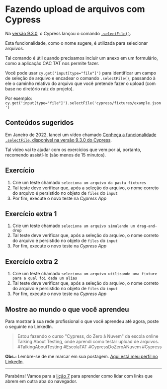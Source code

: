 # Fazendo upload de arquivos com Cypress

Na [versão 9.3.0](https://docs.cypress.io/guides/references/changelog#9-3-0), o Cypress lançou o comando [`.selectFile()`](https://docs.cypress.io/api/commands/selectfile).

Esta funcionalidade, como o nome sugere, é utilizada para selecionar arquivos.

Tal comando é útil quando precisamos incluir um anexo em um formulário, como a aplicação CAC TAT nos permite fazer.

Você pode usar `cy.get('input[type="file"]')` para identificar um campo de seleção de arquivo e encadear o comando `.selectFile()`, passando à ele o caminho relativo do arquivo que você pretende fazer o upload (com base no diretório raiz do projeto).

Por exemplo: `cy.get('input[type="file"]').selectFile('cypress/fixtures/example.json')`

## Conteúdos sugeridos

Em Janeiro de 2022, lancei um vídeo chamado [Conheça a funcionalidade `.selectFile`, disponível na versão 9.3.0 do Cypress](https://youtu.be/xwltoOnmfVE).

Tal vídeo vai te ajudar com os exercícios que vem por aí, portanto, recomendo assistí-lo (são menos de 15 minutos).

## Exercício

1. Crie um teste chamado `seleciona um arquivo da pasta fixtures`
2. Tal teste deve verificar que, após a seleção do arquivo, o nome correto do arquivo é persistido no objeto de `files` do `input`
3. Por fim, execute o novo teste na _Cypress App_

## Exercício extra 1

1. Crie um teste chamado `seleciona um arquivo simulando um drag-and-drop`
2. Tal teste deve verificar que, após a seleção do arquivo, o nome correto do arquivo é persistido no objeto de `files` do `input`
3. Por fim, execute o novo teste na _Cypress App_

## Exercício extra 2

1. Crie um teste chamado `seleciona um arquivo utilizando uma fixture para a qual foi dada um alias`
2. Tal teste deve verificar que, após a seleção do arquivo, o nome correto do arquivo é persistido no objeto de `files` do `input`
3. Por fim, execute o novo teste na _Cypress App_

## Mostre ao mundo o que você aprendeu

Para mostrar à sua rede profissional o que você aprendeu até agora, poste o seguinte no LinkedIn.

> Estou fazendo o curso "Cypress, do Zero à Nuvem" da escola online Talking About Testing, onde aprendi como testar upload de arquivos. #TalkingAboutTesting #EscolaTAT #CypressDoZeroANuvem #Cypress

**Obs.:** Lembre-se de me marcar em sua postagem. [Aqui está meu perfil no LinkedIn](https://www.linkedin.com/in/walmyr-lima-e-silva-filho).

___

Parabéns! Vamos para a [lição 7](./07.md) para aprender como lidar com links que abrem em outra aba do navegador.
